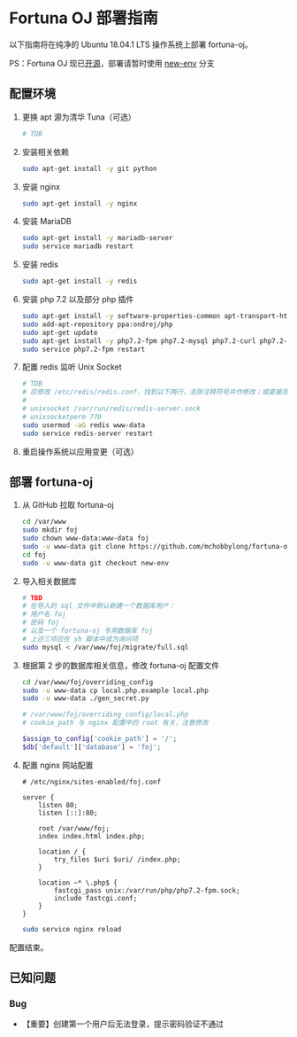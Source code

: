 # Fortuna OJ 部署指南

以下指南将在纯净的 Ubuntu 18.04.1 LTS 操作系统上部署 fortuna-oj。

PS：Fortuna OJ 现已[开源](https://github.com/roastduck/fortuna-oj)，部署请暂时使用 [new-env](https://github.com/roastduck/fortuna-oj/tree/new-env) 分支



## 配置环境

1. 更换 apt 源为清华 Tuna（可选）

   ```sh
   # TDB
   ```

2. 安装相关依赖

   ```sh
   sudo apt-get install -y git python
   ```

3. 安装 nginx

   ```sh
   sudo apt-get install -y nginx
   ```

4. 安装 MariaDB

   ```sh
   sudo apt-get install -y mariadb-server
   sudo service mariadb restart
   ```

5. 安装 redis

   ```sh
   sudo apt-get install -y redis
   ```

6. 安装 php 7.2 以及部分 php 插件

   ```sh
   sudo apt-get install -y software-properties-common apt-transport-https lsb-release ca-certificates
   sudo add-apt-repository ppa:ondrej/php
   sudo apt-get update
   sudo apt-get install -y php7.2-fpm php7.2-mysql php7.2-curl php7.2-gd php7.2-mbstring php7.2-xml php7.2-xmlrpc php7.2-zip php7.2-opcache php7.2-redis
   sudo service php7.2-fpm restart
   ```

7. 配置 redis 监听 Unix Socket

   ```sh
   # TDB
   # 应修改 /etc/redis/redis.conf，找到以下两行，去除注释符号并作修改；或直接添加
   # 
   # unixsocket /var/run/redis/redis-server.sock
   # unixsocketperm 770
   sudo usermod -aG redis www-data
   sudo service redis-server restart
   ```

8. 重启操作系统以应用变更（可选）



## 部署 fortuna-oj

1. 从 GitHub 拉取 fortuna-oj

   ```sh
   cd /var/www
   sudo mkdir foj
   sudo chown www-data:www-data foj
   sudo -u www-data git clone https://github.com/mchobbylong/fortuna-oj foj
   cd foj
   sudo -u www-data git checkout new-env
   ```

2. 导入相关数据库

   ```sh
   # TBD
   # 在导入的 sql 文件中默认新建一个数据库用户：
   # 用户名 foj
   # 密码 foj
   # 以及一个 fortuna-oj 专用数据库 foj
   # 上述三项应在 sh 脚本中成为询问项
   sudo mysql < /var/www/foj/migrate/full.sql
   ```

3. 根据第 2 步的数据库相关信息，修改 fortuna-oj 配置文件

   ```sh
   cd /var/www/foj/overriding_config
   sudo -u www-data cp local.php.example local.php
   sudo -u www-data ./gen_secret.py
   ```

   ```php
   # /var/www/foj/overriding_config/local.php
   # cookie_path 与 nginx 配置中的 root 有关，注意修改
   
   $assign_to_config['cookie_path'] = '/';
   $db['default']['database'] = 'foj';
   ```

4. 配置 nginx 网站配置

   ```nginx
   # /etc/nginx/sites-enabled/foj.conf
   
   server {
       listen 80;
       listen [::]:80;
       
       root /var/www/foj;
       index index.html index.php;
       
       location / {
           try_files $uri $uri/ /index.php;
       }
       
       location ~* \.php$ {
           fastcgi_pass unix:/var/run/php/php7.2-fpm.sock;
           include fastcgi.conf;
       }
   }
   ```

   ```sh
   sudo service nginx reload
   ```

配置结束。



## 已知问题

### Bug

- 【重要】创建第一个用户后无法登录，提示密码验证不通过